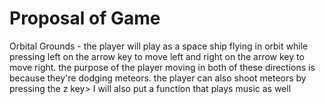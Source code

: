 # Proposal of Game
Orbital Grounds - the player will play as a space ship flying in orbit while pressing left on the arrow key to move left and right on the arrow key to move right. the purpose of the player moving in both of these directions is because they're dodging meteors. the player can also shoot meteors by pressing the z key> I will also put a function that plays music as well